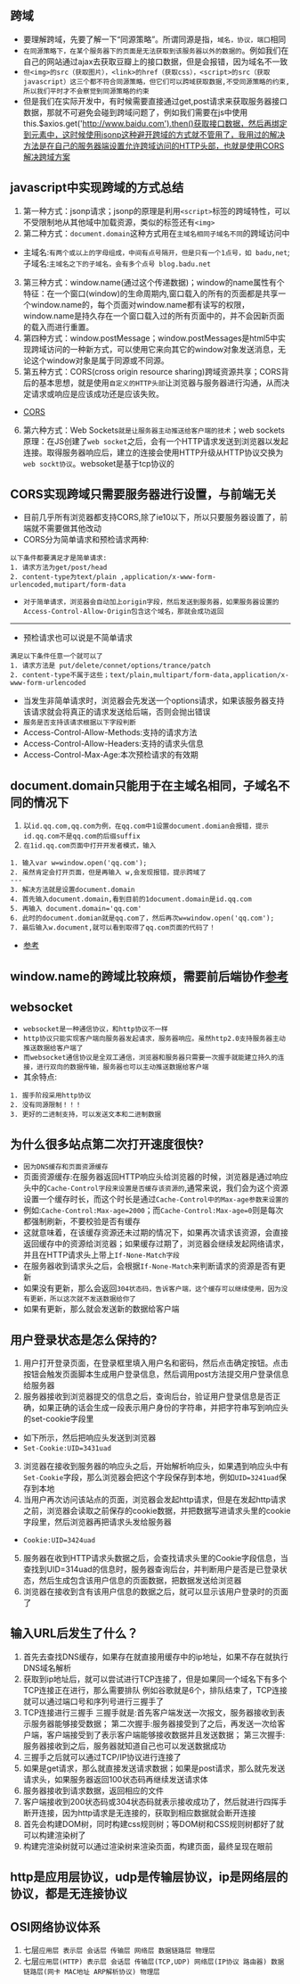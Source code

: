 ## 跨域
* 要理解跨域，先要了解一下“同源策略”。所谓同源是指，`域名，协议，端口`相同
* `在同源策略下，在某个服务器下的页面是无法获取到该服务器以外的数据的`。例如我们在自己的网站通过ajax去获取豆瓣上的接口数据，但是会报错，因为域名不一致
* `但<img>的src（获取图片），<link>的href（获取css），<script>的src（获取javascript）这三个都不符合同源策略，但它们可以跨域获取数据,不受同源策略的约束,所以我们平时才不会察觉到同源策略的约束`
* 但是我们在实际开发中，有时候需要直接通过get,post请求来获取服务器接口数据，那就不可避免会碰到跨域问题了，例如我们需要在js中使用this.$axios.get('http://www.baidu.com').then()获取接口数据，然后再绑定到元素中，这时候使用jsonp这种避开跨域的方式就不管用了，我用过的解决方法是在自己的服务器端设置允许跨域访问的HTTP头部，也就是使用CORS解决跨域方案

## javascript中实现跨域的方式总结
1. 第一种方式：jsonp请求；jsonp的原理是利用`<script>`标签的跨域特性，可以不受限制地从其他域中加载资源，类似的标签还有`<img>`
2. 第二种方式：`document.domain`这种方式用在`主域名相同子域名不同`的跨域访问中
* 主域名:`有两个或以上的字母组成，中间有点号隔开，但是只有一个1点号，如 badu,net`;子域名:`主域名之下的子域名，会有多个点号 blog.badu.net`
3. 第三种方式：window.name(通过这个传递数据)；window的name属性有个特征：在一个窗口(window)的生命周期内,窗口载入的所有的页面都是共享一个window.name的，每个页面对window.name都有读写的权限，window.name是持久存在一个窗口载入过的所有页面中的，并不会因新页面的载入而进行重置。
4. 第四种方式：window.postMessage；window.postMessages是html5中实现跨域访问的一种新方式，可以使用它来向其它的window对象发送消息，无论这个window对象是属于同源或不同源。
5. 第五种方式：CORS(cross origin resource sharing)跨域资源共享；CORS背后的基本思想，就是使用`自定义的HTTP头部`让浏览器与服务器进行沟通，从而决定请求或响应是应该成功还是应该失败。
* [CORS](http://www.ruanyifeng.com/blog/2016/04/cors.html)
6. 第六种方式：Web Sockets`就是让服务器主动推送给客户端的技术`；web sockets原理：在JS创建了`web socket`之后，会有一个HTTP请求发送到浏览器以发起连接。取得服务器响应后，建立的连接会使用HTTP升级从HTTP协议交换为`web sockt协议`。websoket是基于tcp协议的

## CORS实现跨域只需要服务器进行设置，与前端无关
* 目前几乎所有浏览器都支持CORS,除了ie10以下，所以只要服务器设置了，前端就不需要做其他改动
* CORS分为简单请求和预检请求两种:
```
以下条件都要满足才是简单请求:
1. 请求方法为get/post/head
2. content-type为text/plain ,application/x-www-form-urlencoded,mutipart/form-data
```
* `对于简单请求，浏览器会自动加上origin字段，然后发送到服务器，如果服务器设置的Access-Control-Allow-Origin包含这个域名，那就会成功返回`
---
* 预检请求也可以说是不简单请求
```
满足以下条件任意一个就可以了
1. 请求方法是 put/delete/connet/options/trance/patch
2. content-type不属于这些；text/plain,multipart/form-data,application/x-www-form-urlencoded
```
* 当发生非简单请求时，浏览器会先发送一个options请求，如果该服务器支持该请求就会将真正的请求发送给后端，否则会抛出错误
* `服务是否支持该请求根据以下字段判断`
* Access-Control-Allow-Methods:支持的请求方法
* Access-Control-Allow-Headers:支持的请求头信息
* Access-Control-Max-Age:本次预检请求的有效期

## document.domain只能用于在主域名相同，子域名不同的情况下
1. 以`id.qq.com,qq.com为例，在qq.com中1设置document.domian会报错，提示id.qq.com不是qq.com的后缀suffix`
2. `在1id.qq.com页面中打开开发者模式，输入`
```
1. 输入var w=window.open('qq.com');
2. 虽然肯定会打开页面，但是再输入 w,会发现报错，提示跨域了
---
3. 解决方法就是设置document.domain
4. 首先输入document.domain,看到目前的1document.domain是id.qq.com
5. 再输入 document.domain='qq.com'
6. 此时的document.domian就是qq.com了，然后再次w=window.open('qq.com');
7. 最后输入w.document,就可以看到取得了qq.com页面的代码了！
```
* [参考](https://blog.csdn.net/nlznlz/article/details/79506655)

## window.name的跨域比较麻烦，需要前后端协作[参考](https://www.jianshu.com/p/835bc9534281)

## websocket
* `websocket是一种通信协议，和http协议不一样`
* `http协议只能实现客户端向服务器发起请求，服务器响应。虽然http2.0支持服务器主动推送数据给客户端了`
* `而websocket通信协议是全双工通信，浏览器和服务器只需要一次握手就能建立持久的连接，进行双向的数据传输，服务器也可以主动推送数据给客户端`
* 其余特点:
```
1. 握手阶段采用http协议
2. 没有同源限制！！！
3. 更好的二进制支持，可以发送文本和二进制数据
```

## 为什么很多站点第二次打开速度很快?
* `因为DNS缓存和页面资源缓存`
* 页面资源缓存:在服务器返回HTTP响应头给浏览器的时候，浏览器是通过响应头中的`Cache-Control字段来设置是否缓存该资源的`,通常来说，我们会为这个资源设置一个缓存时长，而这个时长是通过`Cache-Control中的Max-age参数来设置的`
* 例如:`Cache-Control:Max-age=2000`；而`Cache-Control:Max-age=0`则是每次都强制刷新，不要校验是否有缓存
* 这就意味着，在该缓存资源还未过期的情况下，如果再次请求该资源，会直接返回缓存中的资源给浏览器；如果缓存过期了，浏览器会继续发起网络请求，并且在HTTP请求头上带上`If-None-Match字段`
* 在服务器收到请求头之后，会根据`If-None-Match`来判断请求的资源是否有更新
* 如果没有更新，那么会返回`304状态码，告诉客户端，这个缓存可以继续使用，因为没有更新，所以这次就不发送数据给你了`
* 如果有更新，那么就会发送新的数据给客户端

## 用户登录状态是怎么保持的?
1. 用户打开登录页面，在登录框里填入用户名和密码，然后点击确定按钮。点击按钮会触发页面脚本生成用户登录信息，然后调用post方法提交用户登录信息给服务器
2. 服务器接收到浏览器提交的信息之后，查询后台，验证用户登录信息是否正确，如果正确的话会生成一段表示用户身份的字符串，并把字符串写到响应头的set-cookie字段里
* 如下所示，然后把响应头发送到浏览器
* `Set-Cookie:UID=3431uad`
3. 浏览器在接收到服务器的响应头之后，开始解析响应头，如果遇到响应头中有`Set-Cookie`字段，那么浏览器会把这个字段保存到本地，例如`UID=3241uad`保存到本地
4. 当用户再次访问该站点的页面，浏览器会发起http请求，但是在发起http请求之前，浏览器会读取之前保存的cookie数据，并把数据写进请求头里的cookie字段里，然后浏览器再把请求头发给服务器
* `Cookie:UID=3424uad`
5. 服务器在收到HTTP请求头数据之后，会查找请求头里的Cookie字段信息，当查找到UID=314uad的信息时，服务器查询后台，并判断用户是否是已登录状态，然后生成包含该用户信息的页面数据，把数据发送给浏览器
6. 浏览器在接收到含有该用户信息的数据之后，就可以显示该用户登录时的页面了

## 输入URL后发生了什么？
1. 首先去查找DNS缓存，如果存在就直接用缓存中的ip地址，如果不存在就执行DNS域名解析
2. 获取到ip地址后，就可以尝试进行TCP连接了，但是如果同一个域名下有多个TCP连接正在进行，那么需要排队
例如谷歌就是6个，排队结束了，TCP连接就可以通过端口号和序列号进行三握手了
3. TCP连接进行三握手
三握手就是:首先客户端发送一次报文，服务器接收到表示服务器能够接受数据；
第二次握手:服务器接受到了之后，再发送一次给客户端，客户端接受到了表示客户端能够接收数据并且发送数据；
第三次握手:服务器接收到之后，服务器就知道自己也可以发送数据成功
4. 三握手之后就可以通过TCP/IP协议进行连接了
5. 如果是get请求，那么就直接发送请求数据；如果是post请求，那么就先发送请求头，如果服务器返回100状态码再继续发送请求体
6. 服务器接收到请求数据，返回相应的文件
7. 客户端接收到200状态码或304状态码就表示接收成功了，然后就进行四挥手断开连接，因为http请求是无连接的，获取到相应数据就会断开连接
8. 首先会构建DOM树，同时构建css规则树；等DOM树和CSS规则树都好了就可以构建渲染树了
9. 构建完渲染树就可以通过渲染树来渲染页面，构建页面，最终呈现在眼前


## http是应用层协议，udp是传输层协议，ip是网络层的协议，都是无连接协议

## OSI网络协议体系
1. 七层`应用层 表示层 会话层 传输层 网络层 数据链路层 物理层`
1. 七层`应用层(HTTP) 表示层 会话层 传输层(TCP,UDP) 网络层(IP协议 路由器) 数据链路层(网卡 MAC地址 ARP解析协议) 物理层`
